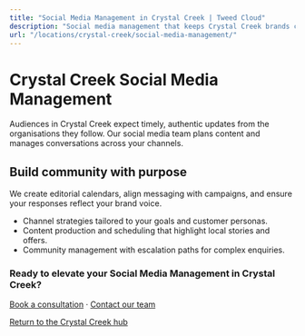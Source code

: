 ```yaml
---
title: "Social Media Management in Crystal Creek | Tweed Cloud"
description: "Social media management that keeps Crystal Creek brands consistent and engaging."
url: "/locations/crystal-creek/social-media-management/"
---
```


# Crystal Creek Social Media Management

Audiences in Crystal Creek expect timely, authentic updates from the organisations they follow. Our social media team plans content and manages conversations across your channels.

## Build community with purpose

We create editorial calendars, align messaging with campaigns, and ensure your responses reflect your brand voice.

- Channel strategies tailored to your goals and customer personas.
- Content production and scheduling that highlight local stories and offers.
- Community management with escalation paths for complex enquiries.

### Ready to elevate your Social Media Management in Crystal Creek?

[Book a consultation](/consultation/) · [Contact our team](/contact/)

[Return to the Crystal Creek hub](/locations/crystal-creek/)
